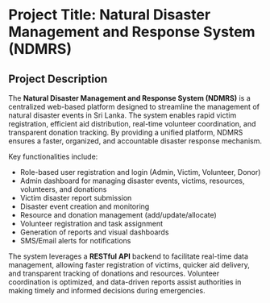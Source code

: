 ﻿# Project Title: Natural Disaster Management and Response System (NDMRS)

## Project Description

The **Natural Disaster Management and Response System (NDMRS)** is a centralized web-based platform designed to streamline the management of natural disaster events in Sri Lanka. The system enables rapid victim registration, efficient aid distribution, real-time volunteer coordination, and transparent donation tracking. By providing a unified platform, NDMRS ensures a faster, organized, and accountable disaster response mechanism.

Key functionalities include:
- Role-based user registration and login (Admin, Victim, Volunteer, Donor)
- Admin dashboard for managing disaster events, victims, resources, volunteers, and donations
- Victim disaster report submission
- Disaster event creation and monitoring
- Resource and donation management (add/update/allocate)
- Volunteer registration and task assignment
- Generation of reports and visual dashboards
- SMS/Email alerts for notifications

The system leverages a **RESTful API** backend to facilitate real-time data management, allowing faster registration of victims, quicker aid delivery, and transparent tracking of donations and resources. Volunteer coordination is optimized, and data-driven reports assist authorities in making timely and informed decisions during emergencies.
